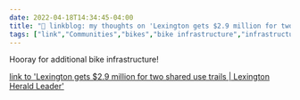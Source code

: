 ```yaml
---
date: 2022-04-18T14:34:45-04:00
title: "🔗 linkblog: my thoughts on 'Lexington gets $2.9 million for two shared use trails | Lexington Herald Leader'"
tags: ["link","Communities","bikes","bike infrastructure","infrastructure","Lexington"]
---
```

Hooray for additional bike infrastructure!
 
[link to 'Lexington gets $2.9 million for two shared use trails | Lexington Herald Leader'](https://www.kentucky.com/news/local/counties/fayette-county/article260518862.html)
